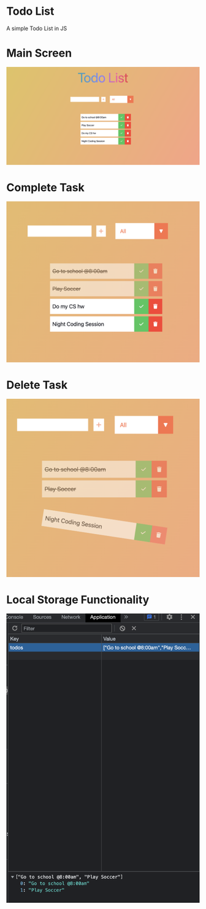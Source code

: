 # Todo List
A simple Todo List in JS

# Main Screen

<p align="center">
    <img width="600" src="./img/main.png">
</p>


# Complete Task

<p align="center">
    <img width="600" src="./img/done.png">
</p>

# Delete Task

<p align="center">
    <img width="600" src="./img/remove.png">
</p>

# Local Storage Functionality

<p align="center">
    <img width="600" src="./img/localstorage.png">
</p>
